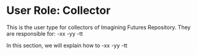 # User Role: Collector

This is the user type for collectors of Imagining Futures Repository. They are responsible for:
-xx
-yy
-tt

In this section, we will explain how to
-xx
-yy
-tt